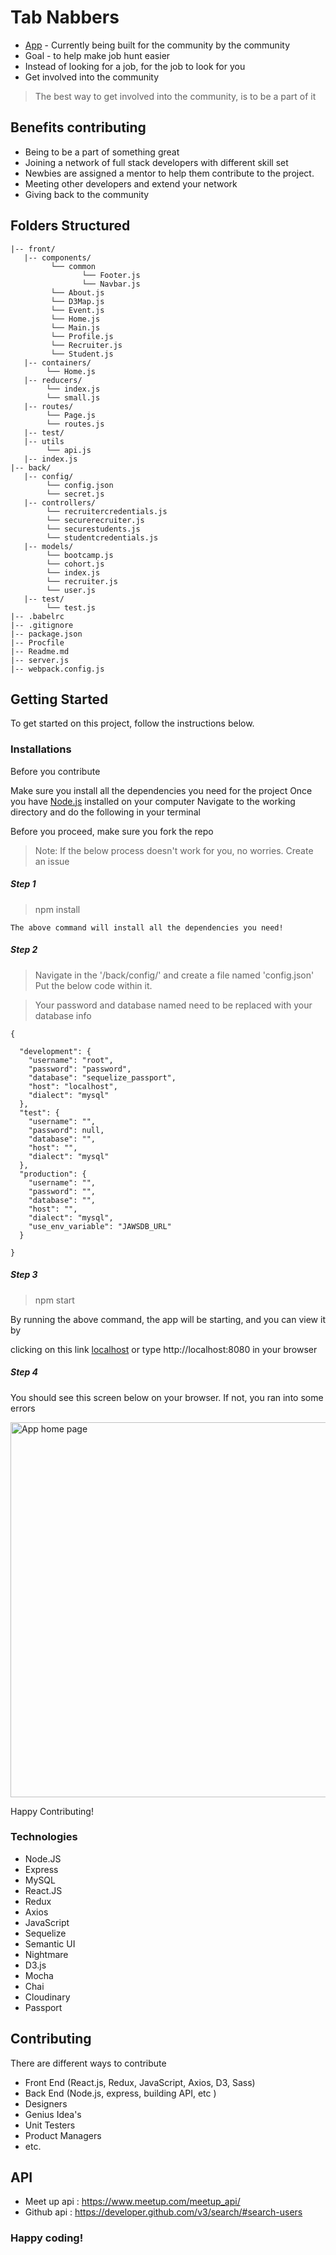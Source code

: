 # Tab Nabbers

- [App](https://bootcruitv2.herokuapp.com/) - Currently being built for the community by the community
- Goal -  to help make job hunt easier
- Instead of looking for a job, for the job to look for you
- Get involved into the community

> The best way to get involved into the community, is to be a part of it


## Benefits contributing

- Being to be a part of something great
- Joining a network of full stack developers with different skill set
- Newbies are assigned a mentor to help them contribute to the project.
- Meeting other developers and extend your network
- Giving back to the community




## Folders Structured

```
|-- front/
   |-- components/
         └── common
                └── Footer.js
                └── Navbar.js
         └── About.js
         └── D3Map.js
         └── Event.js
         └── Home.js
         └── Main.js
         └── Profile.js
         └── Recruiter.js
         └── Student.js
   |-- containers/
        └── Home.js
   |-- reducers/
        └── index.js
        └── small.js
   |-- routes/
        └── Page.js
        └── routes.js
   |-- test/
   |-- utils
        └── api.js
   |-- index.js
|-- back/
   |-- config/
        └── config.json
        └── secret.js
   |-- controllers/
        └── recruitercredentials.js
        └── securerecruiter.js
        └── securestudents.js
        └── studentcredentials.js
   |-- models/
        └── bootcamp.js
        └── cohort.js
        └── index.js
        └── recruiter.js
        └── user.js
   |-- test/
        └── test.js
|-- .babelrc
|-- .gitignore
|-- package.json
|-- Procfile
|-- Readme.md
|-- server.js
|-- webpack.config.js

```


## Getting Started

To get started on this project, follow the instructions below.

### Installations

Before you contribute

Make sure you install all the dependencies you need for the project
Once you have [Node.js](https://nodejs.org/en/) installed on your computer
Navigate to the working directory and do the following in your terminal

Before you proceed, make sure you fork the repo

> Note: If the below process doesn't work for you, no worries. Create an issue

##### Step 1
> npm install
```
The above command will install all the dependencies you need!
```



##### Step 2
> Navigate in the '/back/config/' and create a file named 'config.json'
> Put the below code within it. 

> Your password and database named need to be replaced with your database info
```
{

  "development": {
    "username": "root",
    "password": "password",
    "database": "sequelize_passport",
    "host": "localhost",
    "dialect": "mysql"
  },
  "test": {
    "username": "",
    "password": null,
    "database": "",
    "host": "",
    "dialect": "mysql"
  },
  "production": {
    "username": "",
    "password": "",
    "database": "",
    "host": "",
    "dialect": "mysql",
    "use_env_variable": "JAWSDB_URL"
  }

}
```

##### Step 3
> npm start

By running the above command, the app will be starting, and you can view it by

clicking on this link [localhost](http://localhost:8080) or type http://localhost:8080 in your browser



##### Step 4

You should see this screen below on your browser. If not, you ran into some errors

<img 
    src='http://i.imgur.com/Vi24jtC.png' width='600' alt='App home page'>

Happy Contributing!



### Technologies

 - Node.JS
 - Express
 - MySQL
 - React.JS
 - Redux
 - Axios
 - JavaScript
 - Sequelize
 - Semantic UI
 - Nightmare
 - D3.js
 - Mocha
 - Chai
 - Cloudinary
 - Passport


## Contributing


There are different ways to contribute
  - Front End (React.js, Redux, JavaScript, Axios, D3, Sass)
  - Back End (Node.js, express, building API, etc )
  - Designers
  - Genius Idea's
  - Unit Testers
  - Product Managers
  - etc.
  
  
## API
  - Meet up api : https://www.meetup.com/meetup_api/
  - Github api : https://developer.github.com/v3/search/#search-users
  
  


### Happy coding!